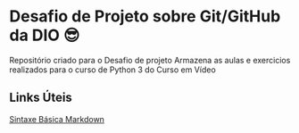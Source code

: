 # Desafio de Projeto sobre Git/GitHub da DIO 😎
Repositório criado para o Desafio de projeto
Armazena as aulas e exercicios realizados para o curso de Python 3 do Curso em Vídeo

## Links Úteis
[Sintaxe Básica Markdown](https://www.markdownguide.org/basic-syntax/)
